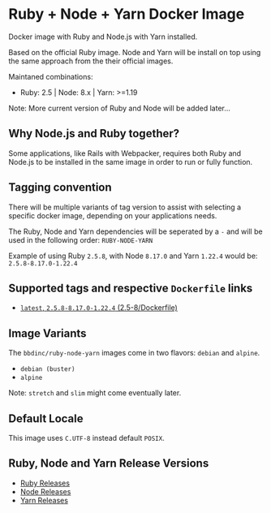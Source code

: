 # Ruby + Node + Yarn Docker Image

Docker image with Ruby and Node.js with Yarn installed.

Based on the official Ruby image. Node and Yarn will be install on top using the same approach from the their official images.

Maintaned combinations:

- Ruby: 2.5 | Node: 8.x | Yarn: >=1.19

Note: More current version of Ruby and Node will be added later...

## Why Node.js and Ruby together?

Some applications, like Rails with Webpacker, requires both Ruby and Node.js to be installed in the same image in order to run or fully function.

## Tagging convention

There will be multiple variants of tag version to assist with selecting a specific docker image, depending on your applications needs.

The Ruby, Node and Yarn dependencies will be seperated by a `-` and will be used in the following order: `RUBY-NODE-YARN`

Example of using Ruby `2.5.8`, with Node `8.17.0` and Yarn `1.22.4` would be: `2.5.8-8.17.0-1.22.4`

## Supported tags and respective `Dockerfile` links

- [`latest`, `2.5.8-8.17.0-1.22.4` (2.5-8/Dockerfile)](https://github.com/BBD-Development/docker-ruby-node-yarn/blob/master/2.5-8/buster/Dockerfile)

## Image Variants

The `bbdinc/ruby-node-yarn` images come in two flavors: `debian` and `alpine`.

- `debian (buster)`
- `alpine`

Note: `stretch` and `slim` might come eventually later.

## Default Locale

This image uses `C.UTF-8` instead default `POSIX`.

## Ruby, Node and Yarn Release Versions
- [Ruby Releases](https://www.ruby-lang.org/en/downloads/releases/)
- [Node Releases](https://nodejs.org/en/download/releases/)
- [Yarn Releases](https://github.com/yarnpkg/yarn/releases)